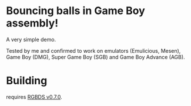 # Bouncing balls in Game Boy assembly!

A very simple demo.

Tested by me and confirmed to work on emulators (Emulicious, Mesen), Game Boy (DMG), Super Game Boy (SGB) and Game Boy Advance (AGB).

# Building

requires [RGBDS v0.7.0](https://github.com/gbdev/rgbds/releases/tag/v0.7.0).

